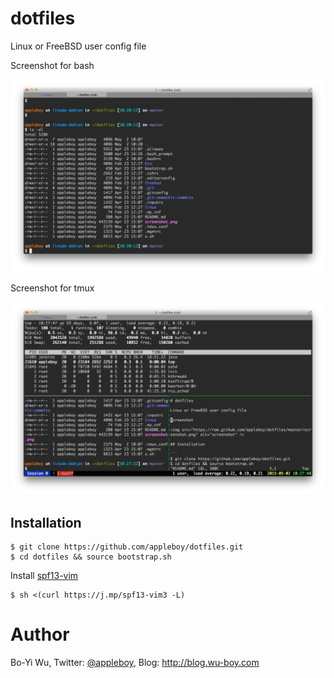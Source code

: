 # dotfiles

Linux or FreeBSD user config file

Screenshot for bash

![bash screenshot](screenshot/bash.png)

Screenshot for tmux

![bash screenshot](screenshot/tmux.png)

## Installation

```
$ git clone https://github.com/appleboy/dotfiles.git
$ cd dotfiles && source bootstrap.sh
```

Install [spf13-vim](https://github.com/spf13/spf13-vim)

```
$ sh <(curl https://j.mp/spf13-vim3 -L)
```

# Author

Bo-Yi Wu, Twitter: [@appleboy](http://twitter.com/appleboy "Twitter"), Blog: http://blog.wu-boy.com
